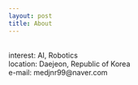 ```yaml
---
layout: post
title: About
---
```

<br>
interest: AI, Robotics <br>
location: Daejeon, Republic of Korea <br>
e-mail: medjnr99@naver.com
